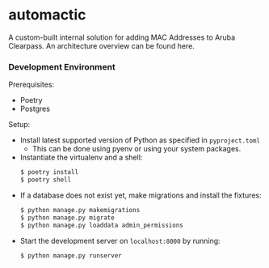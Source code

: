 # automactic
A custom-built internal solution for adding MAC Addresses to Aruba Clearpass. An architecture overview can be found here.

[comment]: <> (TODO: Link the architecture overview)

### Development Environment
Prerequisites:
- Poetry
- Postgres

Setup:
* Install latest supported version of Python as specified in `pyproject.toml`
  * This can be done using pyenv or using your system packages.
* Instantiate the virtualenv and a shell:
  ```bash
  $ poetry install
  $ poetry shell
  ```
* If a database does not exist yet, make migrations and install the fixtures:
  ```bash
  $ python manage.py makemigrations
  $ python manage.py migrate
  $ python manage.py loaddata admin_permissions
  ```
* Start the development server on `localhost:8000` by running:
  ```bash
  $ python manage.py runserver
  ```
